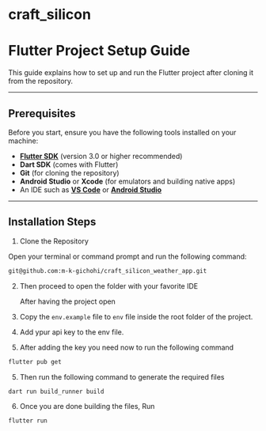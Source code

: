 # craft_silicon

# Flutter Project Setup Guide

This guide explains how to set up and run the Flutter project after cloning it from the repository.

---

## Prerequisites

Before you start, ensure you have the following tools installed on your machine:

- **[Flutter SDK](https://flutter.dev/docs/get-started/install)** (version 3.0 or higher recommended)
- **Dart SDK** (comes with Flutter)
- **Git** (for cloning the repository)
- **Android Studio** or **Xcode** (for emulators and building native apps)
- An IDE such as **[VS Code](https://code.visualstudio.com/)** or **[Android Studio](https://developer.android.com/studio)**

---

## Installation Steps

 1. Clone the Repository

Open your terminal or command prompt and run the following command:

```bash
git@github.com:m-k-gichohi/craft_silicon_weather_app.git
```

2. Then proceed to open the folder with your favorite IDE

    After having the project open 


 3. Copy the  ```env.example``` file to ```env```   file inside the root folder of the project.

4. Add ypur api key to the env file.

5. After adding the key you need now to run the following command

```bash 
flutter pub get
```

5. Then run the following command  to generate the required files


```bash
dart run build_runner build
```

6. Once you are done building the files,
Run
```bash 
flutter run
```

